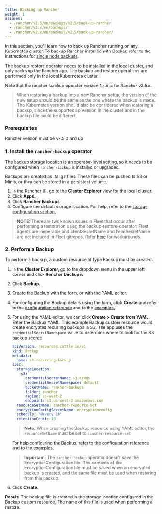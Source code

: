 ```yaml
---
title: Backing up Rancher
weight: 1
aliases:
  - /rancher/v2.5/en/backups/v2.5/back-up-rancher
  - /rancher/v2.x/en/backups/
  - /rancher/v2.x/en/backups/v2.5/back-up-rancher/
---
```


In this section, you'll learn how to back up Rancher running on any Kubernetes cluster. To backup Rancher installed with Docker, refer to the instructions for [single node backups](backups/v2.5/docker-installs/docker-backups).

The backup-restore operator needs to be installed in the local cluster, and only backs up the Rancher app. The backup and restore operations are performed only in the local Kubernetes cluster.

Note that the rancher-backup operator version 1.x.x is for Rancher v2.5.x.

> When restoring a backup into a new Rancher setup, the version of the new setup should be the same as the one where the backup is made. The Kubernetes version should also be considered when restoring a backup, since the supported apiVersion in the cluster and in the backup file could be different.

### Prerequisites

Rancher version must be v2.5.0 and up

### 1. Install the `rancher-backup` operator

The backup storage location is an operator-level setting, so it needs to be configured when `rancher-backup` is installed or upgraded.

Backups are created as .tar.gz files. These files can be pushed to S3 or Minio, or they can be stored in a persistent volume.

1. In the Rancher UI, go to the **Cluster Explorer** view for the local cluster.
1. Click **Apps.**
1. Click **Rancher Backups.**
1. Configure the default storage location. For help, refer to the [storage configuration section.](../../../reference-guides/backup-restore-configuration/storage-configuration.md)

>**NOTE:** There are two known issues in Fleet that occur after performing a restoration using the backup-restore-operator: Fleet agents are inoperable and clientSecretName and helmSecretName are not included in Fleet gitrepos. Refer [here](../deploy-apps-across-clusters/fleet.md#troubleshooting) for workarounds.

### 2. Perform a Backup

To perform a backup, a custom resource of type Backup must be created.

1. In the **Cluster Explorer,** go to the dropdown menu in the upper left corner and click **Rancher Backups.**
1. Click **Backup.**
1. Create the Backup with the form, or with the YAML editor.
1. For configuring the Backup details using the form, click **Create** and refer to the [configuration reference](../../../reference-guides/backup-restore-configuration/backup-configuration.md) and to the [examples.](../../../reference-guides/backup-restore-configuration/examples.md#backup)
1. For using the YAML editor, we can click **Create > Create from YAML.** Enter the Backup YAML. This example Backup custom resource would create encrypted recurring backups in S3. The app uses the `credentialSecretNamespace` value to determine where to look for the S3 backup secret:

    ```yaml
    apiVersion: resources.cattle.io/v1
    kind: Backup
    metadata:
      name: s3-recurring-backup
    spec:
      storageLocation:
        s3:
          credentialSecretName: s3-creds
          credentialSecretNamespace: default
          bucketName: rancher-backups
          folder: rancher
          region: us-west-2
          endpoint: s3.us-west-2.amazonaws.com
      resourceSetName: rancher-resource-set
      encryptionConfigSecretName: encryptionconfig
      schedule: "@every 1h"
      retentionCount: 10
      ```

    > **Note:** When creating the Backup resource using YAML editor, the `resourceSetName` must be set to `rancher-resource-set`

    For help configuring the Backup, refer to the [configuration reference](../../../reference-guides/backup-restore-configuration/backup-configuration.md) and to the [examples.](../../../reference-guides/backup-restore-configuration/examples.md#backup)    

    > **Important:** The `rancher-backup` operator doesn't save the EncryptionConfiguration file. The contents of the EncryptionConfiguration file must be saved when an encrypted backup is created, and the same file must be used when restoring from this backup.
1. Click **Create.**

**Result:** The backup file is created in the storage location configured in the Backup custom resource. The name of this file is used when performing a restore.

